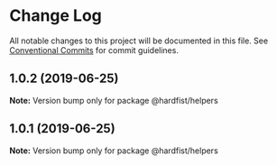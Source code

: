 # Change Log

All notable changes to this project will be documented in this file.
See [Conventional Commits](https://conventionalcommits.org) for commit guidelines.

## 1.0.2 (2019-06-25)

**Note:** Version bump only for package @hardfist/helpers





## 1.0.1 (2019-06-25)

**Note:** Version bump only for package @hardfist/helpers
